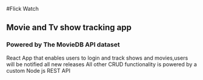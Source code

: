 #Flick Watch

## Movie and Tv show tracking app

### Powered by The MovieDB API dataset

React App that enables users to login and track shows and movies,users will be notified all new releases
All other CRUD functionality is powered by a custom Node js REST API
